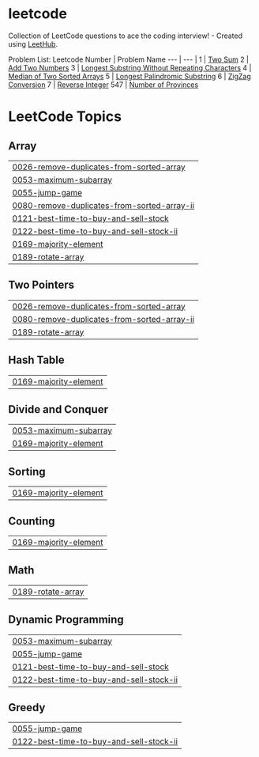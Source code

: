 # leetcode
Collection of LeetCode questions to ace the coding interview! - Created using [LeetHub](https://github.com/QasimWani/LeetHub).

Problem List:
Leetcode Number | Problem Name
--- | --- | 
1 | [Two Sum](https://github.com/BowenLi1994/leetcode/tree/main/two-sum) 
2 | [Add Two Numbers](https://github.com/BowenLi1994/leetcode/tree/main/add-two-numbers)
3 | [Longest Substring Without Repeating Characters](https://github.com/BowenLi1994/leetcode/tree/main/longest-substring-without-repeating-characters)
4 | [Median of Two Sorted Arrays](https://github.com/BowenLi1994/leetcode/tree/main/median-of-two-sorted-arrays)
5 | [Longest Palindromic Substring](https://github.com/BowenLi1994/leetcode/tree/main/longest-palindromic-substring)
6 | [ZigZag Conversion](https://github.com/BowenLi1994/leetcode/tree/main/zigzag-conversion)
7 | [Reverse Integer](https://github.com/BowenLi1994/leetcode/tree/main/reverse-integer)
547 | [Number of Provinces](https://github.com/BowenLi1994/leetcode/tree/main/number-of-provinces)

<!---LeetCode Topics Start-->
# LeetCode Topics
## Array
|  |
| ------- |
| [0026-remove-duplicates-from-sorted-array](https://github.com/BowenLi1994/leetcode/tree/master/0026-remove-duplicates-from-sorted-array) |
| [0053-maximum-subarray](https://github.com/BowenLi1994/leetcode/tree/master/0053-maximum-subarray) |
| [0055-jump-game](https://github.com/BowenLi1994/leetcode/tree/master/0055-jump-game) |
| [0080-remove-duplicates-from-sorted-array-ii](https://github.com/BowenLi1994/leetcode/tree/master/0080-remove-duplicates-from-sorted-array-ii) |
| [0121-best-time-to-buy-and-sell-stock](https://github.com/BowenLi1994/leetcode/tree/master/0121-best-time-to-buy-and-sell-stock) |
| [0122-best-time-to-buy-and-sell-stock-ii](https://github.com/BowenLi1994/leetcode/tree/master/0122-best-time-to-buy-and-sell-stock-ii) |
| [0169-majority-element](https://github.com/BowenLi1994/leetcode/tree/master/0169-majority-element) |
| [0189-rotate-array](https://github.com/BowenLi1994/leetcode/tree/master/0189-rotate-array) |
## Two Pointers
|  |
| ------- |
| [0026-remove-duplicates-from-sorted-array](https://github.com/BowenLi1994/leetcode/tree/master/0026-remove-duplicates-from-sorted-array) |
| [0080-remove-duplicates-from-sorted-array-ii](https://github.com/BowenLi1994/leetcode/tree/master/0080-remove-duplicates-from-sorted-array-ii) |
| [0189-rotate-array](https://github.com/BowenLi1994/leetcode/tree/master/0189-rotate-array) |
## Hash Table
|  |
| ------- |
| [0169-majority-element](https://github.com/BowenLi1994/leetcode/tree/master/0169-majority-element) |
## Divide and Conquer
|  |
| ------- |
| [0053-maximum-subarray](https://github.com/BowenLi1994/leetcode/tree/master/0053-maximum-subarray) |
| [0169-majority-element](https://github.com/BowenLi1994/leetcode/tree/master/0169-majority-element) |
## Sorting
|  |
| ------- |
| [0169-majority-element](https://github.com/BowenLi1994/leetcode/tree/master/0169-majority-element) |
## Counting
|  |
| ------- |
| [0169-majority-element](https://github.com/BowenLi1994/leetcode/tree/master/0169-majority-element) |
## Math
|  |
| ------- |
| [0189-rotate-array](https://github.com/BowenLi1994/leetcode/tree/master/0189-rotate-array) |
## Dynamic Programming
|  |
| ------- |
| [0053-maximum-subarray](https://github.com/BowenLi1994/leetcode/tree/master/0053-maximum-subarray) |
| [0055-jump-game](https://github.com/BowenLi1994/leetcode/tree/master/0055-jump-game) |
| [0121-best-time-to-buy-and-sell-stock](https://github.com/BowenLi1994/leetcode/tree/master/0121-best-time-to-buy-and-sell-stock) |
| [0122-best-time-to-buy-and-sell-stock-ii](https://github.com/BowenLi1994/leetcode/tree/master/0122-best-time-to-buy-and-sell-stock-ii) |
## Greedy
|  |
| ------- |
| [0055-jump-game](https://github.com/BowenLi1994/leetcode/tree/master/0055-jump-game) |
| [0122-best-time-to-buy-and-sell-stock-ii](https://github.com/BowenLi1994/leetcode/tree/master/0122-best-time-to-buy-and-sell-stock-ii) |
<!---LeetCode Topics End-->